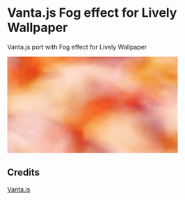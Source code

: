 # Vanta.js Fog effect for Lively Wallpaper
 Vanta.js port with Fog effect for Lively Wallpaper

![demo](preview.gif?raw=true "video")

## Credits
 [Vanta.js](https://github.com/tengbao/vanta)
 